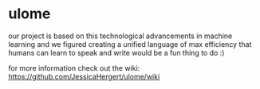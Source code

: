 # ulome
our project is based on this technological advancements in machine learning and we figured creating a unified language of max efficiency that humans can learn to speak and write would be a fun thing to do :) 

for more information check out the wiki:
https://github.com/JessicaHergert/ulome/wiki
